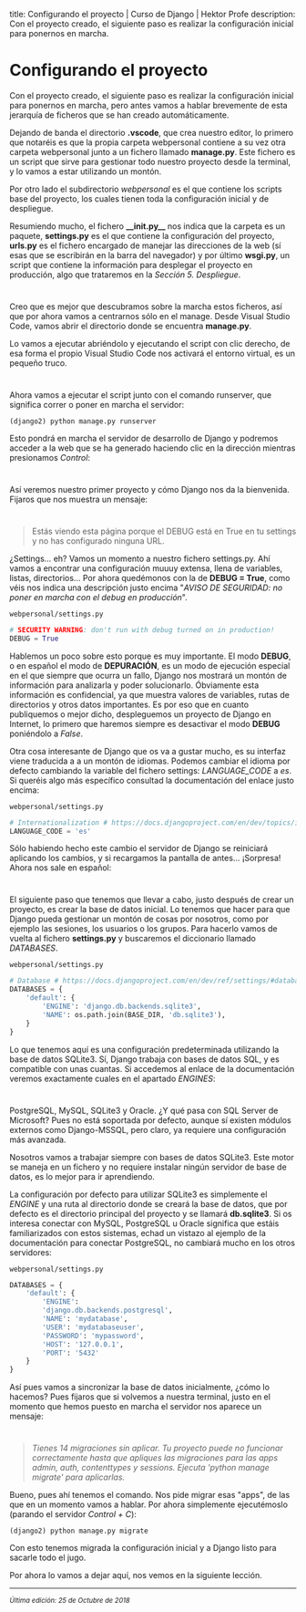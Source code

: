 title: Configurando el proyecto | Curso de Django | Hektor Profe
description: Con el proyecto creado, el siguiente paso es realizar la configuración inicial para ponernos en marcha.

# Configurando el proyecto

Con el proyecto creado, el siguiente paso es realizar la configuración inicial para ponernos en marcha, pero antes vamos a hablar brevemente de esta jerarquía de ficheros que se han creado automáticamente.

Dejando de banda el directorio **.vscode**, que crea nuestro editor, lo primero que notaréis es que la propia carpeta webpersonal contiene a su vez otra carpeta webpersonal junto a un fichero llamado **manage.py**. Este fichero es un script que sirve para gestionar todo nuestro proyecto desde la terminal, y lo vamos a estar utilizando un montón.

Por otro lado el subdirectorio _webpersonal_ es el que contiene los scripts base del proyecto, los cuales tienen toda la configuración inicial y de despliegue.

Resumiendo mucho, el fichero **\_\_init.py\_\_** nos indica que la carpeta es un paquete, **settings.py** es el que contiene la configuración del proyecto, **urls.py** es el fichero encargado de manejar las direcciones de la web (sí esas que se escribirán en la barra del navegador) y por último **wsgi.py**, un script que contiene la información para desplegar el proyecto en producción, algo que trataremos en la _Sección 5. Despliegue_.

<div style="text-align:center;margin-top:25px"><img class="lazy" data-src="{{cdn}}/django/03.png"/></div>

Creo que es mejor que descubramos sobre la marcha estos ficheros, así que por ahora vamos a centrarnos sólo en el manage. Desde Visual Studio Code, vamos abrir el directorio donde se encuentra **manage.py**.

Lo vamos a ejecutar abriéndolo y ejecutando el script con clic derecho, de esa forma el propio Visual Studio Code nos activará el entorno virtual, es un pequeño truco.

<div style="text-align:center;margin-top:25px"><img class="lazy" data-src="{{cdn}}/django/04.png"/></div>

Ahora vamos a ejecutar el script junto con el comando runserver, que significa correr o poner en marcha el servidor:

```
(django2) python manage.py runserver
```

Esto pondrá en marcha el servidor de desarrollo de Django y podremos acceder a la web que se ha generado haciendo clic en la dirección mientras presionamos _Control_:

<div style="text-align:center;margin-top:25px"><img class="lazy" data-src="{{cdn}}/django/05.png"/></div>

Así veremos nuestro primer proyecto y cómo Django nos da la bienvenida. Fijaros que nos muestra un mensaje:

<div style="text-align:center;margin-top:25px"><img class="lazy" data-src="{{cdn}}/django/06.png"/></div>

> Estás viendo esta página porque el DEBUG está en True en tu settings y no has configurado ninguna URL.

¿Settings… eh? Vamos un momento a nuestro fichero settings.py. Ahí vamos a encontrar una configuración muuuy extensa, llena de variables, listas, directorios… Por ahora quedémonos con la de **DEBUG = True**, como véis nos indica una descripción justo encima "_AVISO DE SEGURIDAD: no poner en marcha con el debug en producción_".

`webpersonal/settings.py`
```python
# SECURITY WARNING: don't run with debug turned on in production!
DEBUG = True
```

Hablemos un poco sobre esto porque es muy importante. El modo **DEBUG**, o en español el modo de **DEPURACIÓN**, es un modo de ejecución especial en el que siempre que ocurra un fallo, Django nos mostrará un montón de información para analizarla y poder solucionarlo. Óbviamente esta información es confidencial, ya que muestra valores de variables, rutas de directorios y otros datos importantes. Es por eso que en cuanto publiquemos o mejor dicho, despleguemos un proyecto de Django en Internet, lo primero que haremos siempre es desactivar el modo **DEBUG** poniéndolo a _False_.

Otra cosa interesante de Django que os va a gustar mucho, es su interfaz viene traducida a a un montón de idiomas. Podemos cambiar el idioma por defecto cambiando la variable del fichero settings: _LANGUAGE_CODE_ a _es_. Si queréis algo más específico consultad la documentación del enlace justo encima:

`webpersonal/settings.py`

```python
# Internationalization # https://docs.djangoproject.com/en/dev/topics/i18n/
LANGUAGE_CODE = 'es'
```

Sólo habiendo hecho este cambio el servidor de Django se reiniciará aplicando los cambios, y si recargamos la pantalla de antes… ¡Sorpresa! Ahora nos sale en español:

<div style="text-align:center;margin-top:25px"><img class="lazy" data-src="{{cdn}}/django/07.png"/></div>

El siguiente paso que tenemos que llevar a cabo, justo después de crear un proyecto, es crear la base de datos inicial. Lo tenemos que hacer para que Django pueda gestionar un montón de cosas por nosotros, como por ejemplo las sesiones, los usuarios o los grupos. Para hacerlo vamos de vuelta al fichero **settings.py** y buscaremos el diccionario llamado _DATABASES_.

`webpersonal/settings.py`

```python
# Database # https://docs.djangoproject.com/en/dev/ref/settings/#databases
DATABASES = {
    'default': {
        'ENGINE': 'django.db.backends.sqlite3',
        'NAME': os.path.join(BASE_DIR, 'db.sqlite3'),
    }
}
```

Lo que tenemos aquí es una configuración predeterminada utilizando la base de datos SQLite3. Sí, Django trabaja con bases de datos SQL, y es compatible con unas cuantas. Si accedemos al enlace de la documentación veremos exactamente cuales en el apartado _ENGINES_:

<div style="text-align:center;margin-top:25px"><img class="lazy" data-src="{{cdn}}/django/08.png"/></div>

PostgreSQL, MySQL, SQLite3 y Oracle. ¿Y qué pasa con SQL Server de Microsoft? Pues no está soportada por defecto, aunque sí existen módulos externos como Django-MSSQL, pero claro, ya requiere una configuración más avanzada.

Nosotros vamos a trabajar siempre con bases de datos SQLite3. Este motor se maneja en un fichero y no requiere instalar ningún servidor de base de datos, es lo mejor para ir aprendiendo.

La configuración por defecto para utilizar SQLite3 es simplemente el _ENGINE_ y una ruta al directorio donde se creará la base de datos, que por defecto es el directorio principal del proyecto y se llamará **db.sqlite3**. Si os interesa conectar con MySQL, PostgreSQL u Oracle significa que estáis familiarizados con estos sistemas, echad un vistazo al ejemplo de la documentación para conectar PostgreSQL, no cambiará mucho en los otros servidores:

`webpersonal/settings.py`

```python
DATABASES = { 
    'default': { 
        'ENGINE': 
        'django.db.backends.postgresql', 
        'NAME': 'mydatabase', 
        'USER': 'mydatabaseuser', 
        'PASSWORD': 'mypassword', 
        'HOST': '127.0.0.1', 
        'PORT': '5432'
    } 
}
```

Así pues vamos a sincronizar la base de datos inicialmente, ¿cómo lo hacemos? Pues fijaros que si volvemos a nuestra terminal, justo en el momento que hemos puesto en marcha el servidor nos aparece un mensaje:

<div style="text-align:center;margin-top:25px"><img class="lazy" data-src="{{cdn}}/django/09.png"/></div>

> <i>Tienes 14 migraciones sin aplicar. Tu proyecto puede no funcionar correctamente hasta que apliques las migraciones para las apps admin, auth, contenttypes y sessions. Ejecuta 'python manage migrate' para aplicarlas.</i>

Bueno, pues ahí tenemos el comando. Nos pide migrar esas "apps", de las que en un momento vamos a hablar. Por ahora simplemente ejecutémoslo (parando el servidor _Control + C_):

```
(django2) python manage.py migrate
```

Con esto tenemos migrada la configuración inicial y a Django listo para sacarle todo el jugo.

Por ahora lo vamos a dejar aquí, nos vemos en la siguiente lección.

---

<small class="edited"><i>Última edición: 25 de Octubre de 2018</i></small>
